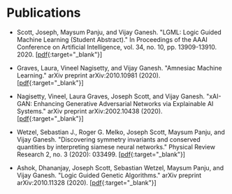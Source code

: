 # Publications


- Scott, Joseph, Maysum Panju, and Vijay Ganesh. "LGML: Logic Guided Machine Learning (Student Abstract)." In Proceedings of the AAAI Conference on Artificial Intelligence, vol. 34, no. 10, pp. 13909-13910. 2020. [[pdf](https://cs.uwaterloo.ca/~j29scott/pdfs/aaai20.pdf){:target="_blank"}]


- Graves, Laura, Vineel Nagisetty, and Vijay Ganesh. "Amnesiac Machine Learning." arXiv preprint arXiv:2010.10981 (2020). [[pdf](https://arxiv.org/abs/2010.10981){:target="_blank"}]


- Nagisetty, Vineel, Laura Graves, Joseph Scott, and Vijay Ganesh. "xAI-GAN: Enhancing Generative Adversarial Networks via Explainable AI Systems." arXiv preprint arXiv:2002.10438 (2020). [[pdf](https://arxiv.org/abs/2002.10438){:target="_blank"}]


- Wetzel, Sebastian J., Roger G. Melko, Joseph Scott, Maysum Panju, and Vijay Ganesh. "Discovering symmetry invariants and conserved quantities by interpreting siamese neural networks." Physical Review Research 2, no. 3 (2020): 033499. [[pdf](https://journals.aps.org/prresearch/abstract/10.1103/PhysRevResearch.2.033499){:target="_blank"}]


- Ashok, Dhananjay, Joseph Scott, Sebastian Wetzel, Maysum Panju, and Vijay Ganesh. "Logic Guided Genetic Algorithms." arXiv preprint arXiv:2010.11328 (2020).
[[pdf](https://arxiv.org/abs/2010.11328){:target="_blank"}]

